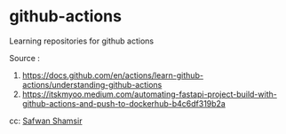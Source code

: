 # github-actions
Learning repositories for github actions

Source : 
1. https://docs.github.com/en/actions/learn-github-actions/understanding-github-actions
2. https://itskmyoo.medium.com/automating-fastapi-project-build-with-github-actions-and-push-to-dockerhub-b4c6df319b2a

cc: [Safwan Shamsir](https://github.com/safwanshamsir99)
